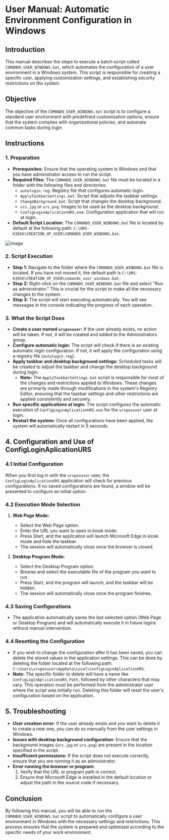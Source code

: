 # User Manual: Automatic Environment Configuration in Windows

## Introduction

This manual describes the steps to execute a batch script called `COMANDO_USER_WINDOWS.bat`, which automates the configuration of a user environment in a Windows system. This script is responsible for creating a specific user, applying customization settings, and establishing security restrictions on the system.

## Objective

The objective of the `COMANDO_USER_WINDOWS.bat` script is to configure a standard user environment with predefined customization options, ensure that the system complies with organizational policies, and automate common tasks during login.

## Instructions

### 1. Preparation

- **Prerequisites:** Ensure that the operating system is Windows and that you have administrator access to run the script.
- **Required Files:** The `COMANDO_USER_WINDOWS.bat` file must be located in a folder with the following files and directories:
  - `autologin.reg`: Registry file that configures automatic login.
  - `ApplyTaskbarSettings.bat`: Script that adjusts the taskbar settings.
  - `ChangeBackground.bat`: Script that changes the desktop background.
  - `urs.jpg` or `urs.png`: Images to be used as the desktop background.
  - `ConfigLoginAplicationURS.exe`: Configuration application that will run at login.
- **Default Script Location:** The `COMANDO_USER_WINDOWS.bat` file is located by default at the following path: `C:\URS-KIOSK\CREATION_OF_USER\COMANDO_USER_WINDOWS.bat`.
  
![image](https://github.com/user-attachments/assets/241a28d2-c22a-4c9c-a34d-9ad4591a55e9)


### 2. Script Execution

- **Step 1:** Navigate to the folder where the `COMANDO_USER_WINDOWS.bat` file is located. If you have not moved it, the default path is `C:\URS-KIOSK\CREATION_OF_USER\comando_user_windows.bat`.
- **Step 2:** Right-click on the `COMANDO_USER_WINDOWS.bat` file and select "Run as administrator." This is crucial for the script to make all the necessary changes to the system.
- **Step 3:** The script will start executing automatically. You will see messages in the console indicating the progress of each operation.

### 3. What the Script Does

- **Create a user named `ursposuser`:** If the user already exists, no action will be taken. If not, it will be created and added to the Administrators group.
- **Configure automatic login:** The script will check if there is an existing automatic login configuration. If not, it will apply the configuration using a registry file (`autologin.reg`).
- **Apply taskbar and desktop background settings:** Scheduled tasks will be created to adjust the taskbar and change the desktop background during login.
  - **Note:** The `ApplyTaskbarSettings.bat` script is responsible for most of the changes and restrictions applied to Windows. These changes are primarily made through modifications in the system's Registry Editor, ensuring that the taskbar settings and other restrictions are applied consistently and securely.
- **Run specific applications at login:** The script configures the automatic execution of `ConfigLoginAplicationURS.exe` for the `ursposuser` user at login.
- **Restart the system:** Once all configurations have been applied, the system will automatically restart in 5 seconds.

## 4. Configuration and Use of ConfigLoginAplicationURS

### 4.1 Initial Configuration

When you first log in with the `ursposuser` user, the `ConfigLoginAplicationURS` application will check for previous configurations. If no saved configurations are found, a window will be presented to configure an initial option.

### 4.2 Execution Mode Selection

1. **Web Page Mode:**
   - Select the Web Page option.
   - Enter the URL you want to open in kiosk mode.
   - Press Start, and the application will launch Microsoft Edge in kiosk mode and hide the taskbar.
   - The session will automatically close once the browser is closed.

2. **Desktop Program Mode:**
   - Select the Desktop Program option.
   - Browse and select the executable file of the program you want to run.
   - Press Start, and the program will launch, and the taskbar will be hidden.
   - The session will automatically close once the program finishes.

### 4.3 Saving Configurations

- The application automatically saves the last selected option (Web Page or Desktop Program) and will automatically execute it in future logins without manual intervention.

### 4.4 Resetting the Configuration

- If you wish to change the configuration after it has been saved, you can delete the stored values in the application settings. This can be done by deleting the folder located at the following path: `C:\Users\ursposuser\AppData\Local\ConfigLoginAplicationURS`.
- **Note:** The specific folder to delete will have a name like `ConfigLoginAplicationURS_Path`, followed by other characters that may vary. This operation must be performed from the administrator user where the script was initially run. Deleting this folder will reset the user's configuration based on the application.

## 5. Troubleshooting

- **User creation error:** If the user already exists and you want to delete it to create a new one, you can do so manually from the user settings in Windows.
- **Issues with desktop background configuration:** Ensure that the background images (`urs.jpg` or `urs.png`) are present in the location specified in the script.
- **Insufficient permissions:** If the script does not execute correctly, ensure that you are running it as an administrator.
- **Error running the browser or program:**
  1. Verify that the URL or program path is correct.
  2. Ensure that Microsoft Edge is installed in the default location or adjust the path in the source code if necessary.

## Conclusion

By following this manual, you will be able to run the `COMANDO_USER_WINDOWS.bat` script to automatically configure a user environment in Windows with the necessary settings and restrictions. This process ensures that the system is prepared and optimized according to the specific needs of your work environment.
